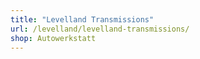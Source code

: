 ```yaml
---
title: "Levelland Transmissions"
url: /levelland/levelland-transmissions/
shop: Autowerkstatt
---
```

